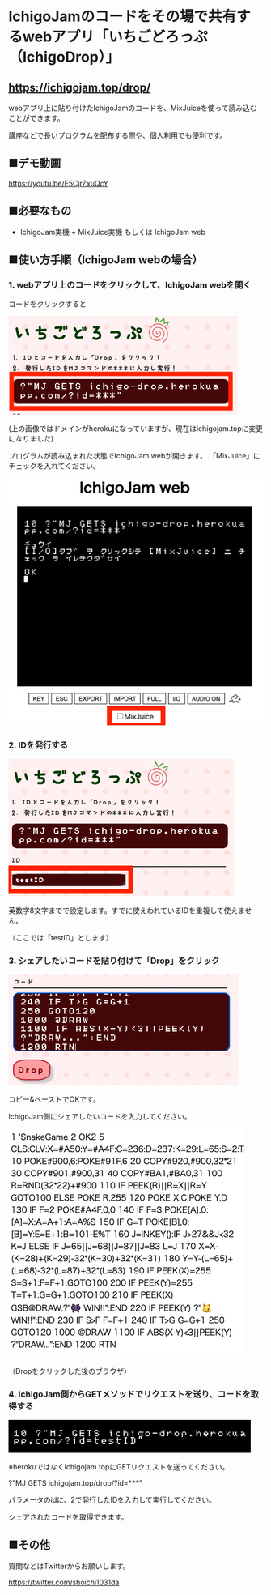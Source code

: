 # IchigoJamのコードをその場で共有するwebアプリ「いちごどろっぷ（IchigoDrop）」
## https://ichigojam.top/drop/

webアプリ上に貼り付けたIchigoJamのコードを、MixJuiceを使って読み込むことができます。

講座などで長いプログラムを配布する際や、個人利用でも便利です。

## ■デモ動画
https://youtu.be/E5CjrZxuQcY

## ■必要なもの

<ul>
<li>IchigoJam実機 + MixJuice実機 もしくは IchigoJam web</li>
</ul>

## ■使い方手順（IchigoJam webの場合）

### 1. webアプリ上のコードをクリックして、IchigoJam webを開く

コードをクリックすると

<img src="https://github.com/shoichi1031da/ichigojam-share-code-app/blob/main/document/1.png" alt="メインコード" title="main code">

(上の画像ではドメインがherokuになっていますが、現在はichigojam.topに変更になりました)

プログラムが読み込まれた状態でIchigoJam webが開きます。
「MixJuice」にチェックを入れてください。

<img src="https://github.com/shoichi1031da/ichigojam-share-code-app/blob/main/document/2.png" alt="ichigojamweb" title="ichigojamweb">

### 2. IDを発行する

<img src="https://github.com/shoichi1031da/ichigojam-share-code-app/blob/main/document/3.png" alt="ID" title="ID">

英数字8文字までで設定します。すでに使えわれているIDを重複して使えません。

（ここでは「testID」とします）


### 3. シェアしたいコードを貼り付けて「Drop」をクリック

<img src="https://github.com/shoichi1031da/ichigojam-share-code-app/blob/main/document/4.png" alt="シェアコード" title="share code">

コピー&ペーストでOKです。

IchigoJam側にシェアしたいコードを入力してください。

<img src="https://github.com/shoichi1031da/ichigojam-share-code-app/blob/main/document/5.png" alt="result" title="result">

（Dropをクリックした後のブラウザ）

### 4. IchigoJam側からGETメソッドでリクエストを送り、コードを取得する

<img src="https://github.com/shoichi1031da/ichigojam-share-code-app/blob/main/document/6.png" alt="get" title="MJ GET">

※herokuではなくichigojam.topにGETリクエストを送ってください。

?"MJ GETS ichigojam.top/drop/?id=***"

パラメータのidに、2で発行したIDを入力して実行してください。

シェアされたコードを取得できます。

## ■その他

質問などはTwitterからお願いします。

https://twitter.com/shoichi1031da





